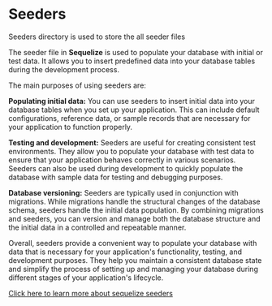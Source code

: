 # Seeders

Seeders directory is used to store the all seeder files

The seeder file in **Sequelize** is used to populate your database with initial or test data. It allows you to insert predefined data into your database tables during the development process.

The main purposes of using seeders are:

**Populating initial data:** You can use seeders to insert initial data into your database tables when you set up your application. This can include default configurations, reference data, or sample records that are necessary for your application to function properly.

**Testing and development:** Seeders are useful for creating consistent test environments. They allow you to populate your database with test data to ensure that your application behaves correctly in various scenarios. Seeders can also be used during development to quickly populate the database with sample data for testing and debugging purposes.

**Database versioning:** Seeders are typically used in conjunction with migrations. While migrations handle the structural changes of the database schema, seeders handle the initial data population. By combining migrations and seeders, you can version and manage both the database structure and the initial data in a controlled and repeatable manner.

Overall, seeders provide a convenient way to populate your database with data that is necessary for your application's functionality, testing, and development purposes. They help you maintain a consistent database state and simplify the process of setting up and managing your database during different stages of your application's lifecycle.

[Click here to learn more about sequelize seeders](https://sequelize.org/docs/v6/other-topics/migrations/#creating-the-first-seed)